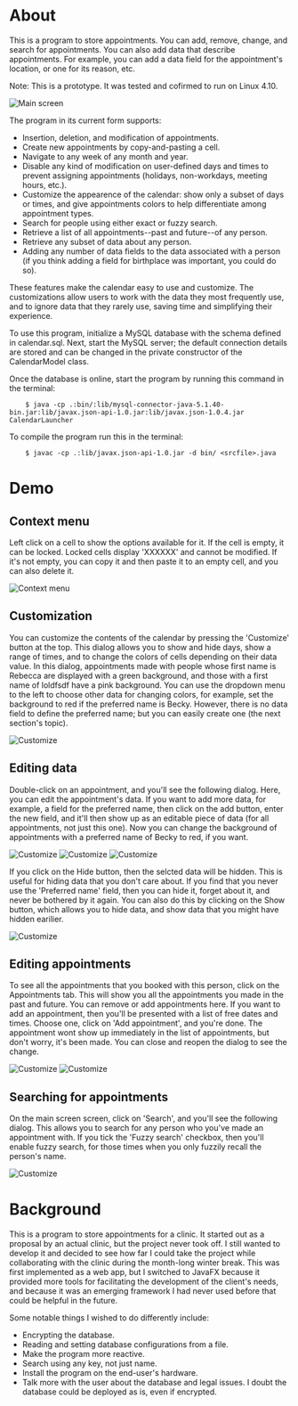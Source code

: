 # About

This is a program to store appointments.  You can add, remove, change, and search for appointments.  You can also add data that describe appointments.  For example, you can add a data field for the appointment's location, or one for its reason, etc.

Note: This is a prototype.  It was tested and cofirmed to run on Linux 4.10.

![Main screen](images/demo/calendar_1.png)

The program in its current form supports:
* Insertion, deletion, and modification of appointments.
* Create new appointments by copy-and-pasting a cell.
* Navigate to any week of any month and year.
* Disable any kind of modification on user-defined days and times to prevent assigning appointments (holidays, non-workdays, meeting hours, etc.).
* Customize the appearence of the calendar: show only a subset of days or times, and give appointments colors to help differentiate among appointment types.
* Search for people using either exact or fuzzy search.
* Retrieve a list of all appointments--past and future--of any person.
* Retrieve any subset of data about any person.
* Adding any number of data fields to the data associated with a person (if you think adding a field for birthplace was important, you could do so).

These features make the calendar easy to use and customize.  The customizations allow users to work with the data they most frequently use, and to ignore data that they rarely use, saving time and simplifying their experience.

To use this program, initialize a MySQL database with the schema defined in calendar.sql.  Next, start the MySQL server; the default connection details are stored and can be changed in the private constructor of the CalendarModel class.

Once the database is online, start the program by running this command in the terminal:

```
    $ java -cp .:bin/:lib/mysql-connector-java-5.1.40-bin.jar:lib/javax.json-api-1.0.jar:lib/javax.json-1.0.4.jar CalendarLauncher
```

To compile the program run this in the terminal:

```
    $ javac -cp .:lib/javax.json-api-1.0.jar -d bin/ <srcfile>.java
```


# Demo

## Context menu

Left click on a cell to show the options available for it.  If the cell is empty, it can be locked.  Locked cells display 'XXXXXX' and cannot be modified.  If it's not empty, you can copy it and then paste it to an empty cell, and you can also delete it.

![Context menu](images/demo/calendar_3.png)

## Customization

You can customize the contents of the calendar by pressing the 'Customize' button at the top.  This dialog allows you to show and hide days, show a range of times, and to change the colors of cells depending on their data value.  In this dialog, appointments made with people whose first name is Rebecca are displayed with a green background, and those with a first name of loldfsdf have a pink background.  You can use the dropdown menu to the left to choose other data for changing colors, for example, set the background to red if the preferred name is Becky.  However, there is no data field to define the preferred name; but you can easily create one (the next section's topic).

![Customize](images/demo/calendar_5.png)

## Editing data

Double-click on an appointment, and you'll see the following dialog.  Here, you can edit the appointment's data.  If you want to add more data, for example, a field for the preferred name, then click on the add button, enter the new field, and it'll then show up as an editable piece of data (for all appointments, not just this one).  Now you can change the background of appointments with a preferred name of Becky to red, if you want.

![Customize](images/demo/calendar_7.png) ![Customize](images/demo/calendar_8.png) ![Customize](images/demo/calendar_9.png)

If you click on the Hide button, then the selcted data will be hidden.  This is useful for hiding data that you don't care about.  If you find that you never use the 'Preferred name' field, then you can hide it, forget about it, and never be bothered by it again.  You can also do this by clicking on the Show button, which allows you to hide data, and show data that you might have hidden earilier.

![Customize](images/demo/calendar_10.png)

## Editing appointments

To see all the appointments that you booked with this person, click on the Appointments tab.  This will show you all the appointments you made in the past and future.  You can remove or add appointments here.  If you want to add an appointment, then you'll be presented with a list of free dates and times.  Choose one, click on 'Add appointment', and you're done.  The appointment wont show up immediately in the list of appointments, but don't worry, it's been made.  You can close and reopen the dialog to see the change.

![Customize](images/demo/calendar_11.png) ![Customize](images/demo/calendar_12.png)

## Searching for appointments

On the main screen screen, click on 'Search', and you'll see the following dialog.  This allows you to search for any person who you've made an appointment with.  If you tick the 'Fuzzy search' checkbox, then you'll enable fuzzy search, for those times when you only fuzzily recall the person's name.

![Customize](images/demo/calendar_6.png)

# Background

This is a program to store appointments for a clinic.  It started out as a proposal by an actual clinic, but the project never took off.  I still wanted to develop it and decided to see how far I could take the project while collaborating with the clinic during the month-long winter break.  This was first implemented as a web app, but I switched to JavaFX because it provided more tools for facilitating the development of the client's needs, and because it was an emerging framework I had never used before that could be helpful in the future.

Some notable things I wished to do differently include:
* Encrypting the database.
* Reading and setting database configurations from a file.
* Make the program more reactive.
* Search using any key, not just name.
* Install the program on the end-user's hardware.
* Talk more with the user about the database and legal issues.  I doubt the database could be deployed as is, even if encrypted.
